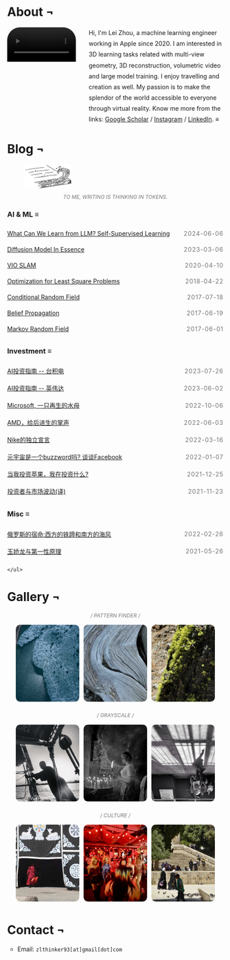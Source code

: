 # About &#172;

<style>
  .content {
    line-height: 1.8; /* Adjust the value to get the desired line spacing */
  }
  .centered-content {
    display: flex;
    justify-content: center;
    align-items: center;
    height: 10vh; /* Make the container take up the full height of the viewport */
    text-align: center; /* Center the text within the container */
  }
  .container {
    display: flex;
    align-items: center;
  }
  .container img {
    margin-right: 30px;
    border-radius: 30px; /* To make the image round */
    width: 150px;
    height: 150px;
  }
  .container div {
    flex: 1;
  }
  .post-date {
        float: right;
        margin: 0 0 0 20px;
      }
span {
    display: inline-block;
    color: #757575;
    letter-spacing: 1px;
    text-transform: uppercase;
    }
    .article-list {
    list-style-type: none; /* Remove bullets*/
    list-style: none;
    margin: 0;
    padding: 0;
    }
    .article-item {
    display: flex;
    justify-content: space-between;
    align-items: center;
    padding: 10px 0;
    /* border-bottom: 1px solid #ddd; */
    }
    .article-title {
    /* text-decoration: none;
    color: #000;
    flex-grow: 1; */
    }
    .article-title:hover {
    text-decoration: none; /* Underline on hover */
    }
    .image-caption {
        margin-top: 8px; /* Adds some space between the image and the caption */
        font-size: 12px;
        text-align: center;
        color: #777;
        text-transform: uppercase; /* Makes the text capitalized */
        font-style: italic; /* Makes the text italic */
        a {
          border: none;
          font-weight: bold;
        }
    }
    .video-container {
            float: left; /* Align the video to the left of the paragraph */
            overflow: hidden; /* Ensure the video respects the rounded corners */
            max-width: 300px; /* Optional: set a max width for the video */
            margin-right: 30px;
            border-radius: 30px; /* To make the image round */
            width: 160px;
            height: 160px;
        }

        .video-container video {
            width: 100%; /* Ensure the video fills the container */
            height: auto; /* Maintain the aspect ratio */
            display: block; /* Remove any extra space below the video */
        }

        .content {
            overflow: hidden; /* Clear floats */
        }
  .gallery {
            display: flex;
            flex-wrap: wrap;
            gap: 10px; /* Space between gallery items */
            justify-content: center; /* Center the gallery */
        }

        .gallery-item {
            position: relative;
            width: calc(33.3333% - 20px); /* Three items per row, adjust as needed */
            padding-top: calc(38% - 12px); /* Ensures square aspect ratio */
            box-sizing: border-box;
            overflow: hidden;
            border-radius: 10px; /* Rounded corners */
            margin-bottom: 10px;
        }

        .gallery-item img {
            position: absolute;
            top: 50%;
            left: 50%;
            width: 100%;
            height: 100%;
            object-fit: cover; /* Ensures the image covers the container */
            transform: translate(-50%, -50%);
            border-radius: 10px; /* Apply rounded corners to images */
            transition: transform 0.2s ease; /* Smooth transition */
        }

        .gallery-item img:hover {
            transform: translate(-50%, -50%) scale(1.05); /* Slight zoom on hover */
        }
</style>

<div class="content">
        <div class="video-container">
            <video autoplay loop muted>
                <source src="images/3DGS_Lei.mov" type="video/mp4">
                Your browser does not support the video tag.
            </video>
        </div>
        <div class="content">
            Hi, I'm Lei Zhou, a machine learning engineer working in Apple since 2020. 
    I am interested in 3D learning tasks related with multi-view geometry, 3D reconstruction, volumetric video and large model training. I enjoy travelling and creation as well. My passion is to make the splendor of the world accessible to everyone through virtual reality. Know me more from the links: <a href="https://scholar.google.com/citations?user=4szsHuQAAAAJ&hl=zh-CN">Google Scholar</a> / <a href="https://www.instagram.com/zl_thinker/">Instagram</a> / <a href="https://www.linkedin.com/in/lei-zhou-838b21126/">LinkedIn</a>. <strong>&#8801;</strong>
        </div>
    </div>

<div class="divider"></div>

# Blog &#172;

<figure class="image-container">
        <img src="/images/painting/book-wave.jpg" alt="writing" style="border-radius:5%; width: 110px;">
        <figcaption class="image-caption">To me, writing is thinking in tokens.</figcaption>
</figure>

### AI & ML &#8801;

<ul class="article-list">
        <li class="article-item">
            <a href="what-can-we-learn-from-LLM.html" class="article-title">What Can We Learn from LLM? Self-Supervised Learning</a>
            <span class="post-date">2024-06-06</span>
        </li>
        <li class="article-item">
            <a href="diffusion-model.html" class="article-title">Diffusion Model In Essence</a>
            <span class="post-date">2023-03-06</span>
        </li>
        <li class="article-item">
            <a href="vio-slam.html" class="article-title">VIO SLAM</a>
            <span class="post-date">2020-04-10</span>
        </li>
        <li class="article-item">
            <a href="optimization-for-least-square-problem.html" class="article-title">Optimization for Least Square Problems</a>
            <span class="post-date">2018-04-22</span>
        </li>
        <li class="article-item">
            <a href="conditional-random-field.html" class="article-title">Conditional Random Field</a>
            <span class="post-date">2017-07-18</span>
        </li>
        <li class="article-item">
            <a href="belief-propagation.html" class="article-title">Belief Propagation</a>
            <span class="post-date">2017-06-19</span>
        </li>
        <li class="article-item">
            <a href="Markov-Random-Field.html" class="article-title">Markov Random Field</a>
            <span class="post-date">2017-06-01</span>
        </li>
    </ul>



### Investment &#8801;

<ul class="article-list">
        <li class="article-item">
            <a href="TSM.html" class="article-title">AI投资指南 -- 台积电</a>
            <span class="post-date">2023-07-26</span>
        </li>
        <li class="article-item">
            <a href="NVDA.html" class="article-title">AI投资指南 -- 英伟达</a>
            <span class="post-date">2023-06-02</span>
        </li>
        <li class="article-item">
            <a href="MSFT.html" class="article-title">Microsoft, 一只再生的水母</a>
            <span class="post-date">2022-10-06</span>
        </li>
        <li class="article-item">
            <a href="AMD.html" class="article-title">AMD，给后进生的掌声</a>
            <span class="post-date">2022-06-03</span>
        </li>
        <li class="article-item">
            <a href="Nike.html" class="article-title">Nike的独立宣言</a>
            <span class="post-date">2022-03-16</span>
        </li>
        <li class="article-item">
            <a href="%E5%85%83%E5%AE%87%E5%AE%99%E6%98%AF%E4%B8%80%E4%B8%AAbuzzword%E5%90%97.html" class="article-title">元宇宙是一个buzzword吗? 谈谈Facebook</a>
            <span class="post-date">2022-01-07</span>
        </li>
        <li class="article-item">
            <a href="%E5%BD%93%E6%88%91%E6%8A%95%E8%B5%84%E8%8B%B9%E6%9E%9C%E6%88%91%E5%9C%A8%E6%8A%95%E8%B5%84%E4%BB%80%E4%B9%88.html" class="article-title">当我投资苹果，我在投资什么?</a>
            <span class="post-date">2021-12-25</span>
        </li>
        <li class="article-item">
            <a href="%E6%8A%95%E8%B5%84%E8%80%85%E4%B8%8E%E5%B8%82%E5%9C%BA%E6%B3%A2%E5%8A%A8.html" class="article-title">投资者与市场波动(译)</a>
            <span class="post-date">2021-11-23</span>
        </li>
    </ul>

### Misc &#8801;


<ul class="article-list">
        <li class="article-item">
            <a href="%E4%BF%84%E7%BD%97%E6%96%AF%E7%9A%84%E5%AE%BF%E5%91%BD.html" class="article-title">俄罗斯的宿命:西方的铁蹄和南方的海风</a>
            <span class="post-date">2022-02-26</span>
        </li>
        <li class="article-item">
            <a href="%E7%8E%89%E5%A8%87%E9%BE%99%E4%B8%8E%E7%AC%AC%E4%B8%80%E6%80%A7%E5%8E%9F%E7%90%86.html" class="article-title">玉娇龙与第一性原理</a>
            <span class="post-date">2021-05-26</span>
        </li>
        
    </ul>

<div class="divider"></div>

# Gallery   &#172;

<figure class="image-container">
        <!-- <img src="/images/painting/book-wave.jpg" alt="writing" style="border-radius:5%; width: 110px;"> -->
        <figcaption class="image-caption">/ Pattern Finder /</figcaption>
</figure>

<body>
    <div class="gallery">
        <div class="gallery-item">
            <img src="/images/photography/pattern-1.jpg" alt="Photo 1" class="gallery-image">
        </div>
        <div class="gallery-item">
            <img src="/images/photography/pattern-2.jpg" alt="Photo 2" class="gallery-image">
        </div>
        <div class="gallery-item">
            <img src="/images/photography/pattern-3.jpg" alt="Photo 2" class="gallery-image">
        </div>
    </div>
</body>

<figure class="image-container">
        <!-- <img src="/images/painting/book-wave.jpg" alt="writing" style="border-radius:5%; width: 110px;"> -->
        <figcaption class="image-caption">/ Grayscale /</figcaption>
</figure>

<body>
<div class="gallery">
    <div class="gallery-item">
            <img src="/images/photography/back-white-nile.jpg" alt="Photo 2" class="gallery-image">
        </div>
        <div class="gallery-item">
            <img src="/images/photography/black-white-girl.jpg" alt="Photo 2" class="gallery-image">
        </div>
        <div class="gallery-item">
            <img src="/images/photography/black-white-pointer.jpg" alt="Photo 2" class="gallery-image">
        </div>
        </div>
</body>


<figure class="image-container">
        <!-- <img src="/images/painting/book-wave.jpg" alt="writing" style="border-radius:5%; width: 110px;"> -->
        <figcaption class="image-caption">/ Culture /</figcaption>
</figure>

<body>
<div class="gallery">
    <div class="gallery-item">
            <img src="/images/photography/culture-1.jpg" alt="Photo 2" class="gallery-image">
        </div>
        <div class="gallery-item">
            <img src="/images/photography/culture-2.jpg" alt="Photo 2" class="gallery-image">
        </div>
        <div class="gallery-item">
            <img src="/images/photography/culture-3.jpg" alt="Photo 2" class="gallery-image">
        </div>
        </div>
</body>

<div class="divider"></div>

# Contact   &#172;
* Email: `zlthinker93[at]gmail[dot]com`

<!-- 

[跟凯撒学领导力](https://zlthinker.github.io/%E8%B7%9F%E5%87%AF%E6%92%92%E5%AD%A6%E9%A2%86%E5%AF%BC%E5%8A%9B)

[我们应该如何筛选自媒体](https://zlthinker.github.io/read-media)

[在西藏，见自己见天地见众生](https://zlthinker.github.io/Tibet)



[我们终将被王力宏事件抹平](https://zlthinker.github.io/%E6%88%91%E4%BB%AC%E7%BB%88%E5%B0%86%E8%A2%AB%E7%8E%8B%E5%8A%9B%E5%AE%8F%E4%BA%8B%E4%BB%B6%E6%8A%B9%E5%B9%B3)



[人生的杠杆定律(译)](https://zlthinker.github.io/%E4%BA%BA%E7%94%9F%E7%9A%84%E6%9D%A0%E6%9D%86%E5%AE%9A%E5%BE%8B)


# Finance





# Technical



[Steps to Setup VPN PPTP Client on CentOS7](https://zlthinker.github.io/Setup-VPN-on-CentOS)

[地理信息系统中的常用坐标系](https://zlthinker.github.io/%E5%9C%B0%E7%90%86%E4%BF%A1%E6%81%AF%E7%B3%BB%E7%BB%9F%E4%B8%AD%E7%9A%84%E5%B8%B8%E7%94%A8%E5%9D%90%E6%A0%87%E7%B3%BB)


# Links

[Blog](blog) / [Life](life) / [Project](project) / [Google scholar](https://scholar.google.com.hk/citations?user=4szsHuQAAAAJ&hl=en)

# Publications

<h3>2020 &#172;</h3>

**Stochastic Bundle Adjustment for Efficient and Scalable 3D Reconstruction**
[[arxiv](https://arxiv.org/abs/2008.00446)][[github](https://github.com/zlthinker/STBA)][[video](https://youtu.be/eHhARE25xx4)] \\
**Lei Zhou**, Zixin Luo, Mingmin Zhen, Tianwei Shen, Shiwei Li, Zhuofei Huang, Tian Fang, Long Quan \\
_European Conference on Computer Vision (ECCV) 2020_

**Learning Discriminative Feature with CRF for Unsupervised Video Object Segmentation** [[arxiv](https://arxiv.org/abs/2008.01270)] \\
Mingmin Zhen, Shiwei Li, **Lei Zhou**, Jiaxiang Shang, Haoan Feng, Tian Fang, Long Quan \\
_European Conference on Computer Vision (ECCV) 2020_

**Self-Supervised Monocular 3D Face Reconstruction by Occlusion-Aware Multi-view Geometry Consistency**
[[arxiv](https://arxiv.org/abs/2007.12494)]
[[github](https://github.com/jiaxiangshang/MGCNet)] \\
Jiaxiang Shang, Tianwei Shen, Shiwei Li, **Lei Zhou**, Mingmin Zhen, Tian Fang, Long Quan \\
_European Conference on Computer Vision (ECCV) 2020_

**KFNet: Learning Temporal Camera Relocalization using Kalman Filtering** [[arxiv](https://arxiv.org/abs/2003.10629)][[github](https://github.com/zlthinker/KFNet)][[poster](./files/KFNet_poster.pdf)][[video](https://youtu.be/3T55iY-EuHw)] \\
**Lei Zhou**, Zixin Luo, Tianwei Shen, Jiahui Zhang, Mingmin Zhen, Yao Yao, Tian Fang, Long Quan \\
_IEEE Conference on Computer Vision and Pattern Recognition (CVPR) 2020_ **(oral)**

**D3Feat: Joint Learning of Dense Detection and Description of 3D Local Features** [[arxiv](https://arxiv.org/pdf/2003.03164.pdf)][[github](https://github.com/XuyangBai/D3Feat)] \\
Xuyang Bai, Zixin Luo, **Lei Zhou**, Hongbo Fu, Long Quan, Chiew-Lan Tai \\
_IEEE Conference on Computer Vision and Pattern Recognition (CVPR) 2020_ **(oral)**

**ASLFeat: Learning Local Features of Accurate Shape and Localization** [[arxiv](https://arxiv.org/abs/2003.10071)][[github](https://github.com/lzx551402/aslfeat)]\\
Zixin Luo, **Lei Zhou**, Xuyang Bai, Hongkai Chen, Jiahui Zhang, Yao Yao, Shiwei Li, Tian Fang, Long Quan \\
_IEEE Conference on Computer Vision and Pattern Recognition (CVPR) 2020_

**BlendedMVS: A Large-scale Dataset for Generalized Multi-view Stereo Networks** [[arxiv](https://arxiv.org/pdf/1911.10127.pdf)][[github](https://github.com/YoYo000/BlendedMVS)] \\
Yao Yao, Zixin Luo, Shiwei Li, Jingyang Zhang, Yufan Ren, **Lei Zhou**, Tian Fang, Long Quan \\
_IEEE Conference on Computer Vision and Pattern Recognition (CVPR) 2020_

**Joint Semantic Segmentation and Boundary Detection using Iterative Pyramid Contexts** [[arxiv](https://arxiv.org/pdf/2004.07684.pdf)] \\
Mingmin Zhen, Jinglu Wang, **Lei Zhou**, Shiwei Li, Tianwei Shen, Jiaxiang Shang, Tian Fang, Long Quan \\
_IEEE Conference on Computer Vision and Pattern Recognition (CVPR) 2020_

<h3>2019 &#172;</h3>

**Learning Two-View Correspondences and Geometry Using Order-Aware Network** [[arxiv](https://arxiv.org/pdf/1908.04964.pdf)][[github](https://github.com/zjhthu/OANet)] \\
Jiahui Zhang, Dawei Sun, Zixin Luo, Anbang Yao, **Lei Zhou**, Tianwei Shen, Yurong Chen, Long Quan, Hongen Liao \\
_International Conference on Computer Vision (ICCV) 2019_

**Self-Supervised Learning of Depth and Motion Under Photometric Inconsistency** [[arxiv](https://arxiv.org/pdf/1909.09115.pdf)][[github](https://github.com/hlzz/DeepMatchVO)] \\
Tianwei Shen, Zixin Luo, **Lei Zhou**, Yao Yao, Shiwei Li, Jiahui Zhang, Tian Fang, Long Quan \\
_International Conference on Computer Vision Workshop (ICCVW) 2019_

**ContextDesc: Local Descriptor Augmentation with Cross-Modality Context** [[arxiv](https://arxiv.org/pdf/1904.04084.pdf)][[github](https://github.com/lzx551402/contextdesc)] \\
Zixin Luo, Tianwei Shen, **Lei Zhou**, Jiahui Zhang, Yao Yao, Shiwei Li, Tian Fang, Long Quan \\
_IEEE Conference on Computer Vision and Pattern Recognition (CVPR) 2019_ **(oral)**

**Learning Fully Dense Neural Networks for Image Semantic Segmentation** [[arxiv](https://arxiv.org/pdf/1905.08929.pdf)] \\
Mingmin Zhen, Jinglu Wang, **Lei Zhou**, Tian Fang, Long Quan \\
_Association for the Advancement of Artificial Intelligence (AAAI) 2019_

**Beyond Photometric Loss for Self-Supervised Ego-Motion Estimation** [[arxiv](https://arxiv.org/pdf/1902.09103.pdf)][[github](https://github.com/hlzz/DeepMatchVO)] \\
Tianwei Shen, Zixin Luo, **Lei Zhou**, Hanyu Deng, Runze Zhang, Tian Fang, Long Quan \\
_International Conference on Robotics and Automation (ICRA) 2019_

<h3>2018 &#172;</h3>

**Learning and Matching Multi-View Descriptors for Registration of Point Clouds** [[arxiv](https://arxiv.org/abs/1807.05653)][[supp](./files/eccv2018_supp.pdf)][[github](https://github.com/zlthinker/RMBP)]\\
**Lei Zhou**, Siyu Zhu, Zixin Luo, Tianwei Shen, Runze Zhang, Mingmin Zhen, Tian Fang, Long Quan \\
_European Conference on Computer Vision (ECCV) 2018_

**GeoDesc: Learning Local Descriptors by Integrating Geometry Constraints** [[arxiv](https://arxiv.org/abs/1807.06294)][[github](https://github.com/lzx551402/geodesc)] \\
Zixin Luo, Tianwei Shen, **Lei Zhou**, Siyu Zhu, Runze Zhang, Yao Yao, Tian Fang, Long Quan \\
_European Conference on Computer Vision (ECCV) 2018_

**Matchable Image Retrieval by Learning from Surface Reconstruction** [[arxiv](https://arxiv.org/pdf/1811.10343.pdf)][[github](https://github.com/hlzz/mirror)] \\
Tianwei Shen, Zixin Luo, **Lei Zhou**, Runze Zhang, Siyu Zhu, Tian Fang, Long Quan \\
_Asian Conference on Computer Vision (ACCV) 2018_

**Distributed Very Large Scale Bundle Adjustment by Global Camera Consensus** [[pdf](./files/distributed_bundle.pdf)] \\
Runze Zhang, Siyu Zhu, Tianwei Shen, **Lei Zhou**, Zixin Luo, Tian Fang, Long Quan  \\
_IEEE Transactions on Pattern Analysis and Machine Intelligence (TPAMI) 2018_

**Very Large-Scale Global SfM by Distributed Motion Averaging** [[pdf](http://openaccess.thecvf.com/content_cvpr_2018/papers/Zhu_Very_Large-Scale_Global_CVPR_2018_paper.pdf)]\\
Siyu Zhu, Runze Zhang, **Lei Zhou**, Tianwei Shen, Tian Fang, Ping Tan, Long Quan \\
_IEEE Conference on Computer Vision and Pattern Recognition (CVPR) 2018_

<h3>2017 &#172;</h3>

**Progressive Large Scale-Invariant Image Matching in Scale Space** [[pdf](./files/iccv2017.pdf)][[video](https://youtu.be/GXFufpVK-gI)]\\
**Lei Zhou**, Siyu Zhu, Tianwei Shen, Jinglu Wang, Tian Fang, Long Quan \\
_International Conference on Computer Vision (ICCV) 2017_

**Parallel Structure from Motion from Local Increment to Global Averaging** [[arxiv](./files/parallel_sfm.pdf)] \\
Siyu Zhu, Tianwei Shen, **Lei Zhou**, Runze Zhang, Jinglu Wang, Tian Fang, Long Quan
--->


